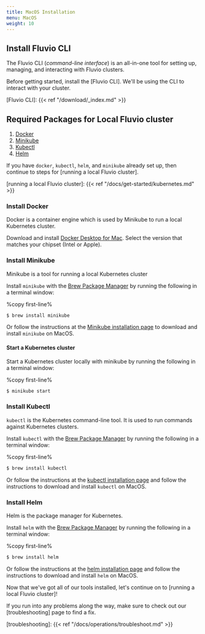 ```yaml
---
title: MacOS Installation
menu: MacOS
weight: 10
---
```


## Install Fluvio CLI

The Fluvio CLI (_command-line interface_) is an all-in-one tool for setting up, managing, and interacting with Fluvio clusters.

Before getting started, install the [Fluvio CLI]. We'll be using the CLI to interact with your cluster.

[Fluvio CLI]: {{< ref "/download/_index.md" >}}

## Required Packages for Local Fluvio cluster

1) [Docker](#install-docker)
2) [Minikube](#install-minikube)
3) [Kubectl](#install-kubectl)
4) [Helm](#install-helm)

If you have `docker`, `kubectl`, `helm`, and `minikube` already set up, then continue to steps for [running a local Fluvio cluster].

[running a local Fluvio cluster]: {{< ref "/docs/get-started/kubernetes.md" >}}

### Install Docker

Docker is a container engine which is used by Minikube to run a local Kubernetes cluster.

Download and install [Docker Desktop for Mac]. Select the version that matches your chipset (Intel or Apple).

[Docker Desktop for Mac]: https://hub.docker.com/editions/community/docker-ce-desktop-mac 

### Install Minikube

Minikube is a tool for running a local Kubernetes cluster

Install `minikube` with the [Brew Package Manager] by running the following in a terminal window:

%copy first-line%

```bash
$ brew install minikube
```

Or follow the instructions at the [Minikube installation page] to download and install `minikube` on MacOS.

[Brew Package Manager]: https://brew.sh/
[Minikube installation page]: https://minikube.sigs.k8s.io/docs/start/

#### Start a Kubernetes cluster
Start a Kubernetes cluster locally with minikube by running the following in a terminal window:

%copy first-line%
```bash
$ minikube start
```

### Install Kubectl

`kubectl` is the Kubernetes command-line tool. It is used to run commands against Kubernetes clusters.

Install `kubectl` with the [Brew Package Manager] by running the following in a terminal window:

%copy first-line%

```bash
$ brew install kubectl 
```

Or follow the instructions at the [kubectl installation page] and follow the instructions to download and install `kubectl` on MacOS.

[kubectl installation page]: https://kubernetes.io/docs/tasks/tools/install-kubectl-macos/ 

### Install Helm

Helm is the package manager for Kubernetes. 

Install `helm` with the [Brew Package Manager] by running the following in a terminal window:

%copy first-line%

```bash
$ brew install helm 
```

Or follow the instructions at the [helm installation page] and follow the instructions to download and install `helm` on MacOS.

[helm installation page]: https://v3.helm.sh/docs/intro/install/ 

Now that we've got all of our tools installed, let's continue on to [running a local Fluvio cluster]!

If you run into any problems along the way, make sure to check out our [troubleshooting]
page to find a fix.

[troubleshooting]: {{< ref "/docs/operations/troubleshoot.md" >}}